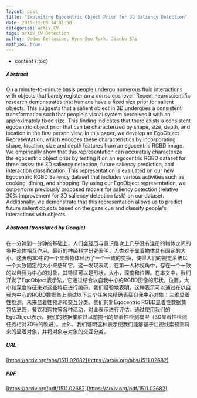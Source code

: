```yaml
---
layout: post
title: "Exploiting Egocentric Object Prior for 3D Saliency Detection"
date: 2015-11-09 14:01:50
categories: arXiv_CV
tags: arXiv_CV Detection
author: Gedas Bertasius, Hyun Soo Park, Jianbo Shi
mathjax: true
---
```


* content
{:toc}

##### Abstract
On a minute-to-minute basis people undergo numerous fluid interactions with objects that barely register on a conscious level. Recent neuroscientific research demonstrates that humans have a fixed size prior for salient objects. This suggests that a salient object in 3D undergoes a consistent transformation such that people's visual system perceives it with an approximately fixed size. This finding indicates that there exists a consistent egocentric object prior that can be characterized by shape, size, depth, and location in the first person view. In this paper, we develop an EgoObject Representation, which encodes these characteristics by incorporating shape, location, size and depth features from an egocentric RGBD image. We empirically show that this representation can accurately characterize the egocentric object prior by testing it on an egocentric RGBD dataset for three tasks: the 3D saliency detection, future saliency prediction, and interaction classification. This representation is evaluated on our new Egocentric RGBD Saliency dataset that includes various activities such as cooking, dining, and shopping. By using our EgoObject representation, we outperform previously proposed models for saliency detection (relative 30% improvement for 3D saliency detection task) on our dataset. Additionally, we demonstrate that this representation allows us to predict future salient objects based on the gaze cue and classify people's interactions with objects.

##### Abstract (translated by Google)
在一分钟到一分钟的基础上，人们会经历与意识层次上几乎没有注册的物体之间的多种流体相互作用。最近的神经科学研究表明，人类对于显着物体具有固定的大小。这表明3D中的一个显着物体经历了一个一致的变换，使得人们的视觉系统以一个大致固定的大小来感知它。这一发现表明，在第一人称视角中，存在一个一致的以自我为中心的对象，其特征可以是形状，大小，深度和位置。在本文中，我们开发了EgoObject表示法，它通过结合以自我中心的RGBD图像的形状，位置，大小和深度特征来对这些特征进行编码。我们经验地表明，这种表示可以通过在以自我为中心的RGBD数据集上测试以下三个任务来精确表征自我中心对象：三维显着性检测，未来显着性预测和交互分类。我们的新Egocentric RGBD显着性数据集包括烹饪，餐饮和购物等各种活动，对此表示进行评估。通过使用我们的EgoObject表示，我们的数据集胜过以前提出的显着性检测模型（3D显着性检测任务相对30％的改进）。此外，我们证明这种表示使我们能够基于注视线索预测将来的显着对象，并将对象与对象的交互分类。

##### URL
[https://arxiv.org/abs/1511.02682](https://arxiv.org/abs/1511.02682)

##### PDF
[https://arxiv.org/pdf/1511.02682](https://arxiv.org/pdf/1511.02682)


